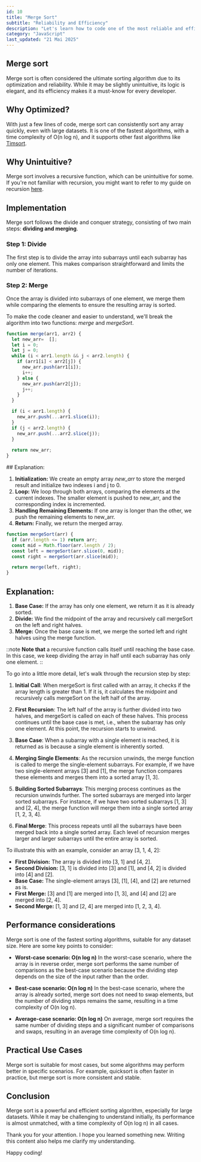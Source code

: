 ```yaml
--- 
id: 10
title: "Merge Sort"
subtitle: "Reliability and Efficiency"
description: "Let's learn how to code one of the most reliable and efficient sorting algorithms"
category: "JavaScript"
last_updated: "21 Mai 2025"
---
```


## Merge sort
Merge sort is often considered the ultimate sorting algorithm due to its optimization and reliability. While it may be slightly unintuitive, its logic is elegant, and its efficiency makes it a must-know for every developer.

## Why Optimized?
With just a few lines of code, merge sort can consistently sort any array quickly, even with large datasets. It is one of the fastest algorithms, with a time complexity of O(n log n), and it supports other fast algorithms like [Timsort](https://fr.m.wikipedia.org/wiki/Timsort).

## Why Unintuitive?
Merge sort involves a recursive function, which can be unintuitive for some. If you're not familiar with recursion, you might want to refer to my guide on recursion [here](https://www.blog.melvinvmegen.com/posts/javascript/recursion).

## Implementation

Merge sort follows the divide and conquer strategy, consisting of two main steps: **dividing and merging**.

### Step 1: Divide
The first step is to divide the array into subarrays until each subarray has only one element. This makes comparison straightforward and limits the number of iterations.

### Step 2: Merge
Once the array is divided into subarrays of one element, we merge them while comparing the elements to ensure the resulting array is sorted.

To make the code cleaner and easier to understand, we'll break the algorithm into two functions: *merge* and *mergeSort*.

```javascript
function merge(arr1, arr2) {
  let new_arr=  [];
  let i = 0;
  let j = 0;
  while (i < arr1.length && j < arr2.length) {
    if (arr1[i] < arr2[j]) {
      new_arr.push(arr1[i]);
      i++;
    } else {
      new_arr.push(arr2[j]);
      j++;
    }
  }

  if (i < arr1.length) {
    new_arr.push(...arr1.slice(i));
  }
  if (j < arr2.length) {
    new_arr.push(...arr2.slice(j));
  }
  
  return new_arr;
}
```

## Explanation:
1. **Initialization:** We create an empty array *new_arr* to store the merged result and initialize two indexes i and j to 0.
2. **Loop:** We loop through both arrays, comparing the elements at the current indexes. The smaller element is pushed to new_arr, and the corresponding index is incremented.
3. **Handling Remaining Elements:** If one array is longer than the other, we push the remaining elements to new_arr.
4. **Return:** Finally, we return the merged array.

```javascript
function mergeSort(arr) {
  if (arr.length <= 1) return arr;
  const mid = Math.floor(arr.length / 2);
  const left = mergeSort(arr.slice(0, mid));
  const right = mergeSort(arr.slice(mid));

  return merge(left, right);
}
```

## Explanation:
1. **Base Case:** If the array has only one element, we return it as it is already sorted.
2. **Divide:** We find the midpoint of the array and recursively call mergeSort on the left and right halves.
3. **Merge:** Once the base case is met, we merge the sorted left and right halves using the merge function.

::note
**Note that** a recursive function calls itself until reaching the base case. In this case, we keep dividing the array in half until each subarray has only one element.
::

To go into a little more detail, let's walk through the recursion step by step:

1. **Initial Call**: When mergeSort is first called with an array, it checks if the array length is greater than 1. If it is, it calculates the midpoint and recursively calls mergeSort on the left half of the array.

2. **First Recursion**: The left half of the array is further divided into two halves, and mergeSort is called on each of these halves. This process continues until the base case is met, i.e., when the subarray has only one element. At this point, the recursion starts to unwind.

3. **Base Case**: When a subarray with a single element is reached, it is returned as is because a single element is inherently sorted.

4. **Merging Single Elements**: As the recursion unwinds, the merge function is called to merge the single-element subarrays. For example, if we have two single-element arrays [3] and [1], the merge function compares these elements and merges them into a sorted array [1, 3].

5. **Building Sorted Subarrays**: This merging process continues as the recursion unwinds further. The sorted subarrays are merged into larger sorted subarrays. For instance, if we have two sorted subarrays [1, 3] and [2, 4], the merge function will merge them into a single sorted array [1, 2, 3, 4].

6. **Final Merge**: This process repeats until all the subarrays have been merged back into a single sorted array. Each level of recursion merges larger and larger subarrays until the entire array is sorted.

To illustrate this with an example, consider an array [3, 1, 4, 2]:
- **First Division:** The array is divided into [3, 1] and [4, 2].
- **Second Division:** [3, 1] is divided into [3] and [1], and [4, 2] is divided into [4] and [2].
- **Base Case:** The single-element arrays [3], [1], [4], and [2] are returned as is.
- **First Merge:** [3] and [1] are merged into [1, 3], and [4] and [2] are merged into [2, 4].
- **Second Merge:** [1, 3] and [2, 4] are merged into [1, 2, 3, 4].

## Performance considerations

Merge sort is one of the fastest sorting algorithms, suitable for any dataset size. Here are some key points to consider:

- **Worst-case scenario: O(n log n)** 
In the worst-case scenario, where the array is in reverse order, merge sort performs the same number of comparisons as the best-case scenario because the dividing step depends on the size of the input rather than the order.

- **Best-case scenario: O(n log n)**
In the best-case scenario, where the array is already sorted, merge sort does not need to swap elements, but the number of dividing steps remains the same, resulting in a time complexity of O(n log n).

- **Average-case scenario: O(n log n)** 
On average, merge sort requires the same number of dividing steps and a significant number of comparisons and swaps, resulting in an average time complexity of O(n log n).

## Practical Use Cases

Merge sort is suitable for most cases, but some algorithms may perform better in specific scenarios. For example, quicksort is often faster in practice, but merge sort is more consistent and stable.

## Conclusion

Merge sort is a powerful and efficient sorting algorithm, especially for large datasets. While it may be challenging to understand initially, its performance is almost unmatched, with a time complexity of O(n log n) in all cases.

Thank you for your attention. I hope you learned something new. Writing this content also helps me clarify my understanding.

Happy coding!